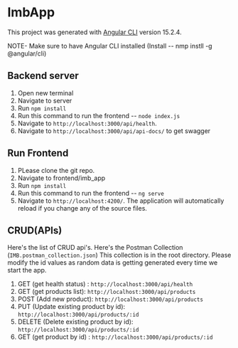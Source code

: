 # ImbApp

This project was generated with [Angular CLI](https://github.com/angular/angular-cli) version 15.2.4.

NOTE- Make sure to have Angular CLI installed (Install -- nmp instll -g @angular/cli)

## Backend server

1. Open new terminal
2. Navigate to server
3. Run `npm install`
4. Run this command to run the frontend --  `node index.js`
5. Navigate to `http://localhost:3000/api/health`. 
6. Navigate to `http://localhost:3000/api/api-docs/` to get swagger

## Run Frontend
1. PLease clone the git repo. 
2. Navigate to frontend/imb_app
3. Run `npm install`
4. Run this command to run the frontend --  `ng serve`
5. Navigate to `http://localhost:4200/`. The application will automatically reload if you change any of the source files.

## CRUD(APIs)

Here's the list of CRUD api's. Here's the Postman Collection (`IMB.postman_collection.json`) This collection is in the root directory. Please modify the id values as random data is getting generated every time we start the app. 

1. GET (get health status) : `http://localhost:3000/api/health`
2. GET (get products list): `http://localhost:3000/api/products`
3. POST (Add new product): `http://localhost:3000/api/products`
4. PUT (Update existing product by id): `http://localhost:3000/api/products/:id`
5. DELETE (Delete existing product by id): `http://localhost:3000/api/products/:id`
6. GET (get product by id) : `http://localhost:3000/api/products/:id`
